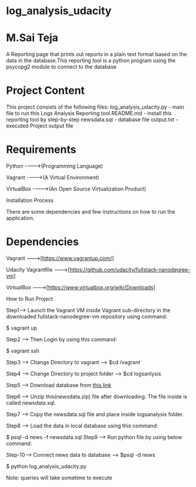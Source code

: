 
# log_analysis_udacity
# M.Sai Teja
A Reporting page that prints out reports in a plain text format based on the data in the database.This reporting tool is a python program using the psycopg2 module to connect to the database

# Project Content
This project consists of the following files:
log_analysis_udacity.py - main file to run this Logs Analysis Reporting tool
README.md - install this reporting tool by step-by-step
newsdata.sql - database file
output.txt - executed Project output file

# Requirements
Python ---->(Programming Language)

Vagrant ---->(A Virtual Environment)

VirtualBox ---->(An Open Source Virtualization Product)

Installation Process

There are some dependencies and few instructions on how to run the application.

# Dependencies

Vagrant --->[https://www.vagrantup.com/]

Udacity Vagrantfile --->[https://github.com/udacity/fullstack-nanodegree-vm]

VirtualBox --->[https://www.virtualbox.org/wiki/Downloads]

How to Run Project

Step1--> Launch the Vagrant VM inside Vagrant sub-directory in the downloaded fullstack-nanodegree-vm repository using command:

 $ vagrant up

Step2 --> Then Login by using this command:

 $ vagrant ssh

Step3 --> Change Directory to vagrant --> $cd /vagrant

Step4 --> Change Directory to project folder --> $cd logsanlysis

Step5 --> Download database from [this link](https://d17h27t6h515a5.cloudfront.net/topher/2016/August/57b5f748_newsdata/newsdata.zip)

Step6 --> Unzip this(newsdata.zip) file after downloading. The file inside is called newsdata.sql.

Step7 --> Copy the newsdata.sql file and place inside logsanalysis folder.

Step8 --> Load the data in local database using this command:

  $ psql -d news -f newsdata.sql
Step9 --> Run python file by using below command:

Step-10--> Connect news data to database --> $psql -d news

  $ python log_analysis_udacity.py

Note: queries will take sometime to execute
